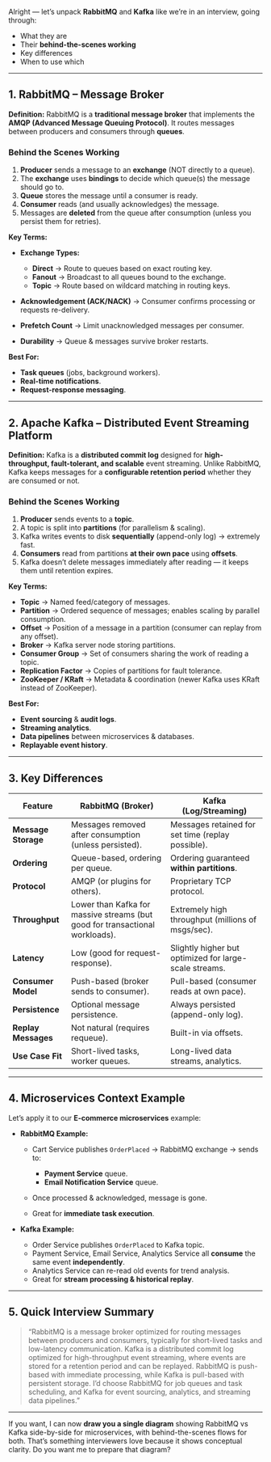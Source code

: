 Alright — let’s unpack **RabbitMQ** and **Kafka** like we’re in an interview, going through:

* What they are
* Their **behind-the-scenes working**
* Key differences
* When to use which

---

## **1. RabbitMQ – Message Broker**

**Definition:**
RabbitMQ is a **traditional message broker** that implements the **AMQP (Advanced Message Queuing Protocol)**. It routes messages between producers and consumers through **queues**.

### **Behind the Scenes Working**

1. **Producer** sends a message to an **exchange** (NOT directly to a queue).
2. The **exchange** uses **bindings** to decide which queue(s) the message should go to.
3. **Queue** stores the message until a consumer is ready.
4. **Consumer** reads (and usually acknowledges) the message.
5. Messages are **deleted** from the queue after consumption (unless you persist them for retries).

**Key Terms:**

* **Exchange Types:**

  * **Direct** → Route to queues based on exact routing key.
  * **Fanout** → Broadcast to all queues bound to the exchange.
  * **Topic** → Route based on wildcard matching in routing keys.
* **Acknowledgement (ACK/NACK)** → Consumer confirms processing or requests re-delivery.
* **Prefetch Count** → Limit unacknowledged messages per consumer.
* **Durability** → Queue & messages survive broker restarts.

**Best For:**

* **Task queues** (jobs, background workers).
* **Real-time notifications**.
* **Request-response messaging**.

---

## **2. Apache Kafka – Distributed Event Streaming Platform**

**Definition:**
Kafka is a **distributed commit log** designed for **high-throughput, fault-tolerant, and scalable** event streaming. Unlike RabbitMQ, Kafka keeps messages for a **configurable retention period** whether they are consumed or not.

### **Behind the Scenes Working**

1. **Producer** sends events to a **topic**.
2. A topic is split into **partitions** (for parallelism & scaling).
3. Kafka writes events to disk **sequentially** (append-only log) → extremely fast.
4. **Consumers** read from partitions **at their own pace** using **offsets**.
5. Kafka doesn’t delete messages immediately after reading — it keeps them until retention expires.

**Key Terms:**

* **Topic** → Named feed/category of messages.
* **Partition** → Ordered sequence of messages; enables scaling by parallel consumption.
* **Offset** → Position of a message in a partition (consumer can replay from any offset).
* **Broker** → Kafka server node storing partitions.
* **Consumer Group** → Set of consumers sharing the work of reading a topic.
* **Replication Factor** → Copies of partitions for fault tolerance.
* **ZooKeeper / KRaft** → Metadata & coordination (newer Kafka uses KRaft instead of ZooKeeper).

**Best For:**

* **Event sourcing** & **audit logs**.
* **Streaming analytics**.
* **Data pipelines** between microservices & databases.
* **Replayable event history**.

---

## **3. Key Differences**

| Feature             | RabbitMQ (Broker)                                                            | Kafka (Log/Streaming)                                  |
| ------------------- | ---------------------------------------------------------------------------- | ------------------------------------------------------ |
| **Message Storage** | Messages removed after consumption (unless persisted).                       | Messages retained for set time (replay possible).      |
| **Ordering**        | Queue-based, ordering per queue.                                             | Ordering guaranteed **within partitions**.             |
| **Protocol**        | AMQP (or plugins for others).                                                | Proprietary TCP protocol.                              |
| **Throughput**      | Lower than Kafka for massive streams (but good for transactional workloads). | Extremely high throughput (millions of msgs/sec).      |
| **Latency**         | Low (good for request-response).                                             | Slightly higher but optimized for large-scale streams. |
| **Consumer Model**  | Push-based (broker sends to consumer).                                       | Pull-based (consumer reads at own pace).               |
| **Persistence**     | Optional message persistence.                                                | Always persisted (append-only log).                    |
| **Replay Messages** | Not natural (requires requeue).                                              | Built-in via offsets.                                  |
| **Use Case Fit**    | Short-lived tasks, worker queues.                                            | Long-lived data streams, analytics.                    |

---

## **4. Microservices Context Example**

Let’s apply it to our **E-commerce microservices** example:

* **RabbitMQ Example:**

  * Cart Service publishes `OrderPlaced` → RabbitMQ exchange → sends to:

    * **Payment Service** queue.
    * **Email Notification Service** queue.
  * Once processed & acknowledged, message is gone.
  * Great for **immediate task execution**.

* **Kafka Example:**

  * Order Service publishes `OrderPlaced` to Kafka topic.
  * Payment Service, Email Service, Analytics Service all **consume** the same event **independently**.
  * Analytics Service can re-read old events for trend analysis.
  * Great for **stream processing & historical replay**.

---

## **5. Quick Interview Summary**

> “RabbitMQ is a message broker optimized for routing messages between producers and consumers, typically for short-lived tasks and low-latency communication. Kafka is a distributed commit log optimized for high-throughput event streaming, where events are stored for a retention period and can be replayed. RabbitMQ is push-based with immediate processing, while Kafka is pull-based with persistent storage. I’d choose RabbitMQ for job queues and task scheduling, and Kafka for event sourcing, analytics, and streaming data pipelines.”

---

If you want, I can now **draw you a single diagram** showing RabbitMQ vs Kafka side-by-side for microservices, with behind-the-scenes flows for both. That’s something interviewers love because it shows conceptual clarity. Do you want me to prepare that diagram?
